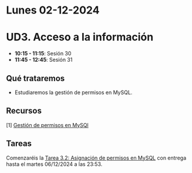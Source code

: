 
# Lunes 02-12-2024

# UD3. Acceso a la información

- **10:15 - 11:15**: Sesión 30
- **11:45 - 12:45**: Sesión 31


## Qué trataremos
- Estudiaremos la gestión de permisos en MySQL.


## Recursos
[1] [Gestión de permisos en MySQl](https://wiki.cifprodolfoucha.es/index.php?title=Mysql_Gesti%C3%B3n_de_permisos)


## Tareas
Comenzaréis la [Tarea 3.2: Asignación de permisos en MySQL](/Documents/UD3/Tarea%203.2:%20Asignación%20de%20permisos%20en%20MySQL.pdf) con entrega hasta el martes 06/12/2024 a las 23:53.





